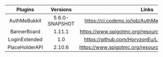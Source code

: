 |       Plugins       |        Versions       |                                                Links                                               |
| :-----------------: | :-------------------: | :------------------------------------------------------------------------------------------------: |
|      AuthMeBukkit   |     5.6.0-SNAPSHOT    | https://ci.codemc.io/job/AuthMe/job/AuthMeReloaded/ |
|      BannerBoard    |         1.11.1        | https://www.spigotmc.org/resources/bannerboard.20435/ |
|     LoginExtended   |          1.0          | https://github.com/HoryzonEu/LoginExtended/releases |
|    PlaceHolderAPI   |         2.10.6        | https://www.spigotmc.org/resources/placeholderapi.6245/ |